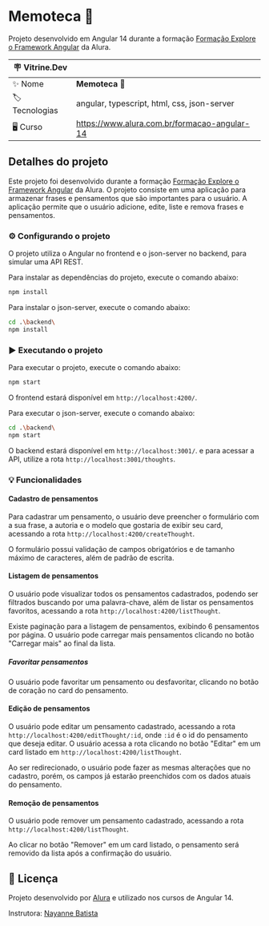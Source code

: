 # Memoteca 💭

Projeto desenvolvido em Angular 14 durante a formação [Formação Explore o Framework Angular](https://www.alura.com.br/formacao-angular-14) da Alura.

| :placard: Vitrine.Dev |     |
| -------------  | --- |
| :sparkles: Nome        | **Memoteca 💭**
| :label: Tecnologias | angular, typescript, html, css, json-server
| 🖥 Curso    | https://www.alura.com.br/formacao-angular-14

## Detalhes do projeto

Este projeto foi desenvolvido durante a formação [Formação Explore o Framework Angular](https://www.alura.com.br/formacao-angular-14) da Alura. O projeto consiste em uma aplicação para armazenar frases e pensamentos que são importantes para o usuário. A aplicação permite que o usuário adicione, edite, liste e remova frases e pensamentos.

### ⚙️ Configurando o projeto

O projeto utiliza o Angular no frontend e o json-server no backend, para simular uma API REST.

Para instalar as dependências do projeto, execute o comando abaixo:
```bash
npm install
```

Para instalar o json-server, execute o comando abaixo:
```bash
cd .\backend\
npm install
```

### ▶️ Executando o projeto

Para executar o projeto, execute o comando abaixo:
```bash
npm start
```

O frontend estará disponível em `http://localhost:4200/`.

Para executar o json-server, execute o comando abaixo:
```bash
cd .\backend\
npm start
```

O backend estará disponível em `http://localhost:3001/`. e para acessar a API, utilize a rota `http://localhost:3001/thoughts`.

### 💡 Funcionalidades

#### Cadastro de pensamentos
Para cadastrar um pensamento, o usuário deve preencher o formulário com a sua frase, a autoria e o modelo que gostaria de exibir seu card, acessando a rota `http://localhost:4200/createThought`.

O formulário possui validação de campos obrigatórios e de tamanho máximo de caracteres, além de padrão de escrita.

#### Listagem de pensamentos
O usuário pode visualizar todos os pensamentos cadastrados, podendo ser filtrados buscando por uma palavra-chave, além de listar os pensamentos favoritos, acessando a rota `http://localhost:4200/listThought`.

Existe paginação para a listagem de pensamentos, exibindo 6 pensamentos por página. O usuário pode carregar mais pensamentos clicando no botão "Carregar mais" ao final da lista.

##### Favoritar pensamentos
O usuário pode favoritar um pensamento ou desfavoritar, clicando no botão de coração no card do pensamento.

#### Edição de pensamentos
O usuário pode editar um pensamento cadastrado, acessando a rota `http://localhost:4200/editThought/:id`, onde `:id` é o id do pensamento que deseja editar. O usuário acessa a rota clicando no botão "Editar" em um card listado em `http://localhost:4200/listThought`.

Ao ser redirecionado, o usuário pode fazer as mesmas alterações que no cadastro, porém, os campos já estarão preenchidos com os dados atuais do pensamento.

#### Remoção de pensamentos
O usuário pode remover um pensamento cadastrado, acessando a rota `http://localhost:4200/listThought`. 

Ao clicar no botão "Remover" em um card listado, o pensamento será removido da lista após a confirmação do usuário.

## 📝 Licença

Projeto desenvolvido por [Alura](https://www.alura.com.br) e utilizado nos cursos de Angular 14.

Instrutora: [Nayanne Batista](https://cursos.alura.com.br/user/nayanne-batista) 
